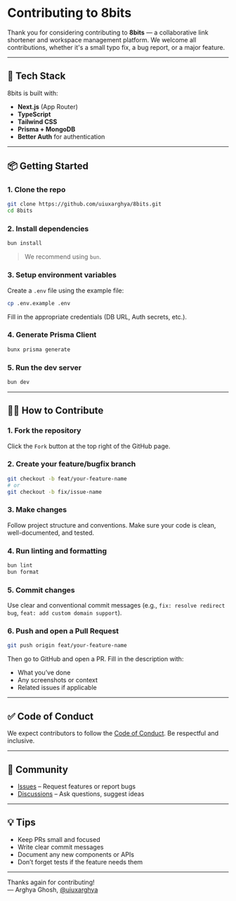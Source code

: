 # Contributing to 8bits

Thank you for considering contributing to **8bits** — a collaborative link shortener and workspace management platform. We welcome all contributions, whether it's a small typo fix, a bug report, or a major feature.

---

## 🧰 Tech Stack

8bits is built with:

- **Next.js** (App Router)
- **TypeScript**
- **Tailwind CSS**
- **Prisma + MongoDB**
- **Better Auth** for authentication

---

## 📦 Getting Started

### 1. Clone the repo

```bash
git clone https://github.com/uiuxarghya/8bits.git
cd 8bits
```

### 2. Install dependencies

```bash
bun install
```

> We recommend using `bun`.

### 3. Setup environment variables

Create a `.env` file using the example file:

```bash
cp .env.example .env
```

Fill in the appropriate credentials (DB URL, Auth secrets, etc.).

### 4. Generate Prisma Client

```bash
bunx prisma generate
```

### 5. Run the dev server

```bash
bun dev
```

---

## 🧑‍💻 How to Contribute

### 1. Fork the repository

Click the `Fork` button at the top right of the GitHub page.

### 2. Create your feature/bugfix branch

```bash
git checkout -b feat/your-feature-name
# or
git checkout -b fix/issue-name
```

### 3. Make changes

Follow project structure and conventions. Make sure your code is clean, well-documented, and tested.

### 4. Run linting and formatting

```bash
bun lint
bun format
```

### 5. Commit changes

Use clear and conventional commit messages (e.g., `fix: resolve redirect bug`, `feat: add custom domain support`).

### 6. Push and open a Pull Request

```bash
git push origin feat/your-feature-name
```

Then go to GitHub and open a PR. Fill in the description with:

- What you’ve done
- Any screenshots or context
- Related issues if applicable

---

## ✅ Code of Conduct

We expect contributors to follow the [Code of Conduct](./CODE_OF_CONDUCT.md). Be respectful and inclusive.

---

## 🤝 Community

- [Issues](https://github.com/uiuxarghya/8bits/issues) – Request features or report bugs
- [Discussions](https://github.com/uiuxarghya/8bits/discussions) – Ask questions, suggest ideas

---

## 💡 Tips

- Keep PRs small and focused
- Write clear commit messages
- Document any new components or APIs
- Don’t forget tests if the feature needs them

---

Thanks again for contributing!  
— Arghya Ghosh, [@uiuxarghya](https://github.com/uiuxarghya)
